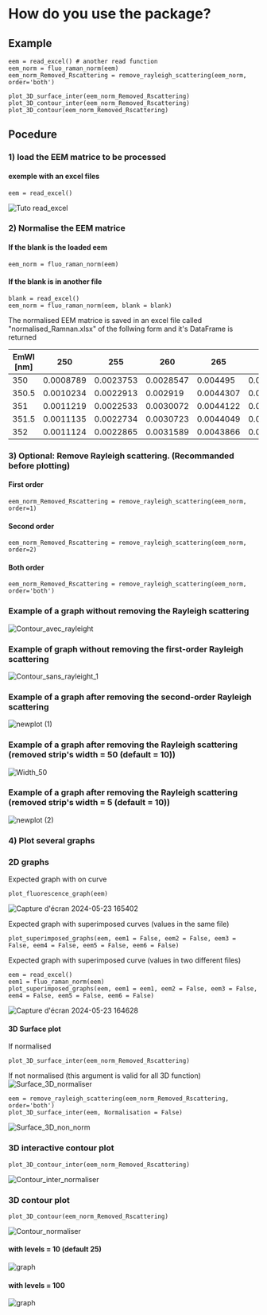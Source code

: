 # How do you use the package?

## Example

```
eem = read_excel() # another read function
eem_norm = fluo_raman_norm(eem)
eem_norm_Removed_Rscattering = remove_rayleigh_scattering(eem_norm, order='both')

plot_3D_surface_inter(eem_norm_Removed_Rscattering)
plot_3D_contour_inter(eem_norm_Removed_Rscattering)
plot_3D_contour(eem_norm_Removed_Rscattering)
```

## Pocedure
### 1) load the EEM matrice to be processed
#### exemple with an excel files
```
eem = read_excel()
```
![Tuto read_excel](https://github.com/jojorichard/Fluorescence_Raman_normalisation/assets/160777950/d7f3a432-950c-47df-8ac7-7d7728fcd84e)

 ### 2) Normalise the EEM matrice
 #### If the blank is the loaded eem
 ```
 eem_norm = fluo_raman_norm(eem)
```
#### If the blank is in another file
 ```
 blank = read_excel()
 eem_norm = fluo_raman_norm(eem, blank = blank)
 ```
 The normalised EEM matrice is saved in an excel file called "normalised_Ramnan.xlsx" of the follwing form and it's DataFrame is returned
 
 | EmWl [nm] | 250        | 255        | 260        | 265        | 270        | 275        | 280        | 285        | 290        | 295        | 300        |
| --------- | ---------- | ---------- | ---------- | ---------- | ---------- | ---------- | ---------- | ---------- | ---------- | ---------- | ---------- |
| 350       | 0.0008789  | 0.0023753  | 0.0028547  | 0.004495   | 0.0065382  | 0.0060588  | 0.0084375  | 0.0080449  | 0.0088119  | 0.0091292  | 0.0088656  |
| 350.5     | 0.0010234  | 0.0022913  | 0.002919   | 0.0044307  | 0.0058528  | 0.0064289  | 0.0076323  | 0.009171   | 0.0087779  | 0.0084182  | 0.0080242  |
| 351       | 0.0011219  | 0.0022533  | 0.0030072  | 0.0044122  | 0.0055507  | 0.0064891  | 0.0079348  | 0.0089342  | 0.0090996  | 0.0080688  | 0.007986   |
| 351.5     | 0.0011135  | 0.0022734  | 0.0030723  | 0.0044049  | 0.0056659  | 0.0065027  | 0.0079862  | 0.0089206  | 0.0089053  | 0.0079954  | 0.0079835  |
| 352       | 0.0011124  | 0.0022865  | 0.0031589  | 0.0043866  | 0.0056515  | 0.0065596  | 0.0079579  | 0.0087859  | 0.00886    | 0.007912   | 0.0078569  |

### 3) Optional: Remove Rayleigh scattering. (Recommanded before plotting)
#### First order
```
eem_norm_Removed_Rscattering = remove_rayleigh_scattering(eem_norm, order=1)
```
#### Second order
```
eem_norm_Removed_Rscattering = remove_rayleigh_scattering(eem_norm, order=2)
```
#### Both order 
```
eem_norm_Removed_Rscattering = remove_rayleigh_scattering(eem_norm, order='both')
```

### Example of a graph without removing the Rayleigh scattering
![Contour_avec_rayleight](https://github.com/jojorichard/Fluorescence_Raman_normalisation/assets/160777950/dc6b63a2-0a5b-4a90-995b-48cda94bc0d0)

### Example of graph without removing the first-order Rayleigh scattering 
![Contour_sans_rayleight_1](https://github.com/jojorichard/Fluorescence_Raman_normalisation/assets/160777950/1d498a4b-be16-43b3-9f55-55557b6fa396)

### Example of a graph after removing the second-order Rayleigh scattering
![newplot (1)](https://github.com/jojorichard/Fluorescence_Raman_normalisation/assets/160777950/66179bdb-a3d9-4f35-8f8c-ea9bbaf27ef8)

### Example of a graph after removing the Rayleigh scattering (removed strip's width = 50 (default = 10))
![Width_50](https://github.com/jojorichard/Fluorescence_Raman_normalisation/assets/160777950/879d659d-1a0c-4d46-9943-2ee854212e7c)

### Example of a graph after removing the Rayleigh scattering (removed strip's width = 5 (default = 10))
![newplot (2)](https://github.com/jojorichard/Fluorescence_Raman_normalisation/assets/160777950/08e896af-6f23-4d1a-84f0-63ee67b6ffa7)

### 4) Plot several graphs

### 2D graphs
Expected graph with on curve
```
plot_fluorescence_graph(eem)
```
![Capture d'écran 2024-05-23 165402](https://github.com/jojorichard/Fluorescence_Raman_normalisation/assets/160879372/f11c8d96-2487-41c7-bb9e-c405dd49e496)

Expected graph with superimposed curves (values in the same file)
```
plot_superimposed_graphs(eem, eem1 = False, eem2 = False, eem3 = False, eem4 = False, eem5 = False, eem6 = False)
```
Expected graph with superimposed curve (values in two different files)
```
eem = read_excel()
eem1 = fluo_raman_norm(eem)
plot_superimposed_graphs(eem, eem1 = eem1, eem2 = False, eem3 = False, eem4 = False, eem5 = False, eem6 = False)
```
![Capture d'écran 2024-05-23 164628](https://github.com/jojorichard/Fluorescence_Raman_normalisation/assets/160879372/9f74d508-8a74-4085-8c4e-1b309c18bb76)


#### 3D Surface plot
If normalised
```
plot_3D_surface_inter(eem_norm_Removed_Rscattering)
```
If not normalised (this argument is valid for all 3D function)
![Surface_3D_normaliser](https://github.com/jojorichard/Fluorescence_Raman_normalisation/assets/160777950/bb81fea8-7f79-447c-95d3-a86e67a2bf86)

```
eem = remove_rayleigh_scattering(eem_norm_Removed_Rscattering, order='both')
plot_3D_surface_inter(eem, Normalisation = False)
```
![Surface_3D_non_norm](https://github.com/jojorichard/Fluorescence_Raman_normalisation/assets/160777950/f43e98ef-3fbe-450e-9e13-4468f3cf365b)

### 3D interactive contour plot
```
plot_3D_contour_inter(eem_norm_Removed_Rscattering)
```
![Contour_inter_normaliser](https://github.com/jojorichard/Fluorescence_Raman_normalisation/assets/160777950/8f2d6b3e-65e4-41af-9a55-0e83b4027e6a)

### 3D contour plot
```
plot_3D_contour(eem_norm_Removed_Rscattering)
```
![Contour_normaliser](https://github.com/jojorichard/Fluorescence_Raman_normalisation/assets/160777950/b91dddd1-342a-4737-8dff-70fc92fc4425)

 #### with levels = 10 (default 25)
 ![graph](https://github.com/jojorichard/Fluorescence_Raman_normalisation/assets/160777950/184e07d6-69d4-42f8-9954-74d8edea04d5)

#### with levels = 100
![graph](https://github.com/jojorichard/Fluorescence_Raman_normalisation/assets/160777950/353d7146-4b1c-4b12-994b-5aadc130c6d8)



